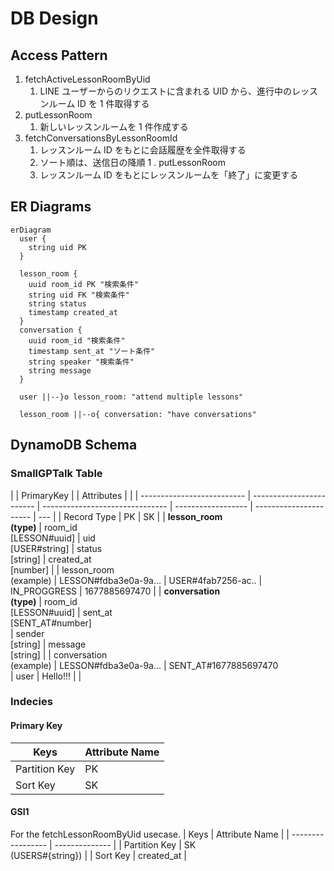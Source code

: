 # DB Design

## Access Pattern

1. fetchActiveLessonRoomByUid
   1. LINE ユーザーからのリクエストに含まれる UID から、進行中のレッスンルーム ID を 1 件取得する
1. putLessonRoom
   1. 新しいレッスンルームを 1 件作成する
1. fetchConversationsByLessonRoomId
   1. レッスンルーム ID をもとに会話履歴を全件取得する
   2. ソート順は、送信日の降順
      1 . putLessonRoom
   3. レッスンルーム ID をもとにレッスンルームを「終了」に変更する

## ER Diagrams

```mermaid
erDiagram
  user {
    string uid PK
  }

  lesson_room {
    uuid room_id PK "検索条件"
    string uid FK "検索条件"
    string status
    timestamp created_at
  }
  conversation {
    uuid room_id "検索条件"
    timestamp sent_at "ソート条件"
    string speaker "検索条件"
    string message
  }

  user ||--}o lesson_room: "attend multiple lessons"

  lesson_room ||--o{ conversation: "have conversations"
```

## DynamoDB Schema

### SmallGPTalk Table

|                            | PrimaryKey               |                                 | Attributes         |                        |
| -------------------------- | ------------------------ | ------------------------------- | ------------------ | ---------------------- | --- |
| Record Type                | PK                       | SK                              |
| **lesson_room<br>(type)**  | room_id<br>[LESSON#uuid] | uid<br>[USER#string]            | status<br>[string] | created_at<br>[number] |
| lesson_room<br>(example)   | LESSON#fdba3e0a-9a...    | USER#4fab7256-ac..              | IN_PROGGRESS       | 1677885697470          |
| **conversation<br>(type)** | room_id<br>[LESSON#uuid] | sent_at<br>[SENT_AT#number]<br> | sender<br>[string] | message<br>[string]    |
| conversation<br>(example)  | LESSON#fdba3e0a-9a...    | SENT_AT#1677885697470<br>       | user               | Hello!!!               |     |

### Indecies

#### Primary Key

| Keys          | Attribute Name |
| ------------- | -------------- |
| Partition Key | PK             |
| Sort Key      | SK             |

#### GSI1

For the fetchLessonRoomByUid usecase.
| Keys | Attribute Name |
| ----------------- | -------------- |
| Partition Key | SK<br>(USERS#{string}) |
| Sort Key | created_at |
